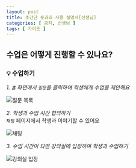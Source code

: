 ```yaml
---
layout: post
title: 초간단 숏과외 사용 설명서[선생님]
categories: [ 공지, 선생님 ]
tags: [ 가이드 ]
---
```


## 수업은 어떻게 진행할 수 있나요?

### 💡 **수업하기**

*1. `홈` 화면에서 `질문`을 클릭하여 학생에게 수업을 제안해요*

![질문 목록](https://github.com/amicably-until-the-end/amicably-until-the-end.github.io/assets/52066828/10a6868d-edf4-4286-b3c8-4efe6af11e28)

*2. 학생과 수업 시간 협의하기*  
`채팅` 페이지에서 학생과 이야기할 수 있어요

![채팅](https://github.com/amicably-until-the-end/amicably-until-the-end.github.io/assets/52066828/47507078-5ade-4ffe-8d1e-61a39845f701)

*3. 수업 시간이 되면 강의실에 입장하여 학생과 수업하기*

![강의실 입장](https://github.com/amicably-until-the-end/amicably-until-the-end.github.io/assets/52066828/94d60cd6-747d-4162-b083-7c23fa3092ce)
